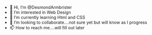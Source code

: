 - 👋 Hi, I’m @DesmondArmbrister
- 👀 I’m interested in Web Design
- 🌱 I’m currently learning Html and CSS
- 💞️ I’m looking to collaborate....not sure yet but will know as I progress
- 📫 How to reach me....will fill out later

<!---
DesmondArmbrister/DesmondArmbrister is a ✨ special ✨ repository because its `README.md` (this file) appears on your GitHub profile.
You can click the Preview link to take a look at your changes.
--->
